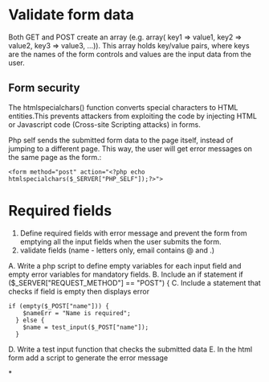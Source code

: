 Validate form data
===================

Both GET and POST create an array (e.g. array( key1 => value1, key2 => value2, key3 => value3, ...)). 
This array holds key/value pairs, where keys are the names of the form controls and values are the input data from the user.

Form security
--------------

The htmlspecialchars() function converts special characters to HTML entities.This prevents attackers from exploiting the code by injecting HTML or Javascript code (Cross-site Scripting attacks) in forms.

Php self sends the submitted form data to the page itself, instead of jumping to a different page. 
This way, the user will get error messages on the same page as the form.:

```
<form method="post" action="<?php echo htmlspecialchars($_SERVER["PHP_SELF"]);?>">

```

Required fields
===============

1. Define required fields with error message and prevent the form from emptying all the input fields when the user submits the form.
2. validate fields (name - letters only, email contains @ and .)

A. Write a php script to define empty variables for each input field and empty error variables for mandatory fields.
B. Include an if statement if ($_SERVER["REQUEST_METHOD"] == "POST") {
C. Include a statement that checks if field is empty then displays error 
```
if (empty($_POST["name"])) {
    $nameErr = "Name is required";
  } else {
    $name = test_input($_POST["name"]);
  }
  ```
 D. Write a test input function that checks the submitted data
 E. In the html form add a script to generate the error message
 
 <span class="error">* <?php echo $nameErr;?></span>
